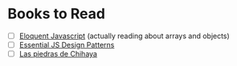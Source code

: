 # Books to Read

- [ ] [Eloquent Javascript](http://eloquentjavascript.net/) (actually reading about arrays and objects)
- [ ] [Essential JS Design Patterns](http://addyosmani.com/resources/essentialjsdesignpatterns/book/)
- [ ] [Las piedras de Chihaya](http://www.quaterni.es/producto/las-piedras-de-chihaya-el-hilo-del-karma/)
